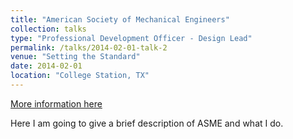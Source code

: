 ```yaml
---
title: "American Society of Mechanical Engineers"
collection: talks
type: "Professional Development Officer - Design Lead"
permalink: /talks/2014-02-01-talk-2
venue: "Setting the Standard"
date: 2014-02-01
location: "College Station, TX"
---
```


[More information here](http://example2.com)

Here I am going to give a brief description of ASME and what I do.
